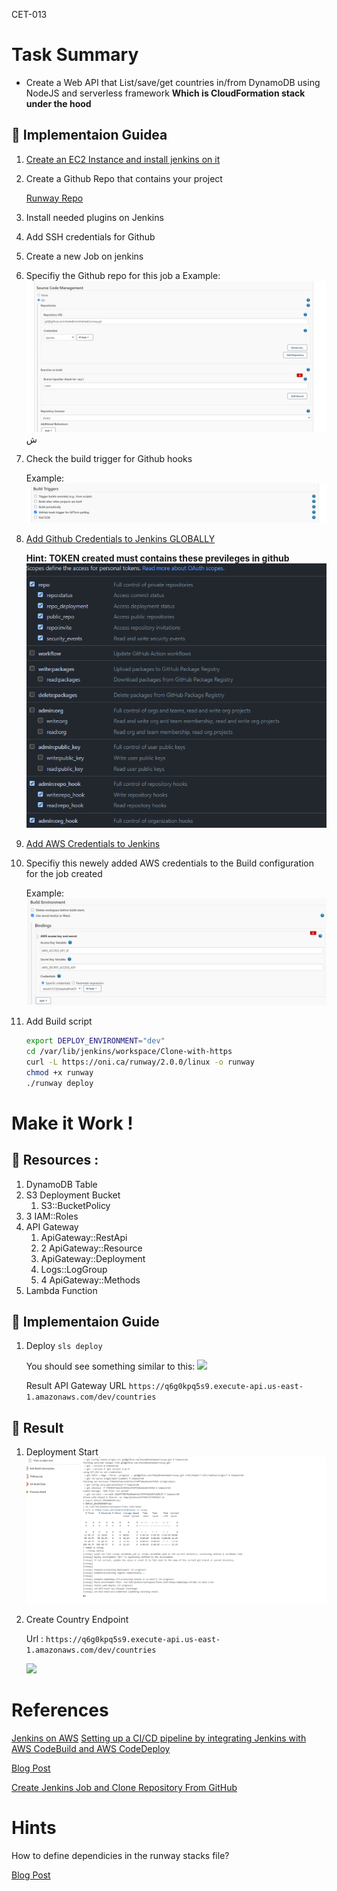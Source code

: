 CET-013

# Task Summary

* Create a Web API that List/save/get countries in/from DynamoDB using NodeJS and serverless framework  **Which is CloudFormation stack under the hood**


## :large_blue_diamond: Implementaion Guidea
1) [Create an EC2 Instance and install jenkins on it](https://www.jenkins.io/doc/tutorials/tutorial-for-installing-jenkins-on-AWS/#Download%20and%20Install%20Jenkins)
2) Create a Github Repo that contains your project
   
      [Runway Repo](https://github.com/khaledbnmohamed/runway`)
3) Install needed plugins on Jenkins
4) Add SSH credentials for Github
5) Create a new Job on jenkins
6) Specifiy the Github repo for this job
   a
   Example:
   ![sourcecode](sourcecode.png)ش

7) Check the build trigger for Github hooks
   
   Example:
   ![build-trigger](build-trigger.png)
8) [Add Github Credentials to Jenkins GLOBALLY](https://plugins.jenkins.io/github/)
   
      **Hint: TOKEN created must contains these previleges in github**
      ![token-hints](token-hints.png)
9)  [Add AWS Credentials to Jenkins](https://www.jenkins.io/doc/book/using/using-credentials/#:~:text=From%20the%20Jenkins%20home%20page,Add%20Credentials%20on%20the%20left.)
10) Specifiy this newely added AWS credentials to the Build configuration for the job created

      Example:
      ![build-env](build-env.png)
11) Add Build script
      ```bash
      export DEPLOY_ENVIRONMENT="dev"
      cd /var/lib/jenkins/workspace/Clone-with-https
      curl -L https://oni.ca/runway/2.0.0/linux -o runway
      chmod +x runway
      ./runway deploy
      ```
# Make it Work !

## :large_orange_diamond: Resources :
1) DynamoDB Table
2) S3 Deployment Bucket
   1) S3::BucketPolicy
3) 3 IAM::Roles
4) API Gateway
   1) ApiGateway::RestApi
   2) 2 ApiGateway::Resource
   3) ApiGateway::Deployment
   4) Logs::LogGroup
   5) 4 ApiGateway::Methods
5) Lambda Function

## :large_blue_diamond: Implementaion Guide
1) Deploy `sls deploy`

    You should see something similar to this:
    ![](deploy.png)

    Result API Gateway URL
    ` https://q6g0kpq5s9.execute-api.us-east-1.amazonaws.com/dev/countries `

 ## :large_orange_diamond: Result



  1) Deployment Start
      ![](succ1.png)
  2) Create Country Endpoint

      Url : `https://q6g0kpq5s9.execute-api.us-east-1.amazonaws.com/dev/countries`

      ![](create-country.png)

# References
[Jenkins on AWS](https://www.jenkins.io/doc/tutorials/tutorial-for-installing-jenkins-on-AWS/)
[Setting up a CI/CD pipeline by integrating Jenkins with AWS CodeBuild and AWS CodeDeploy](https://aws.amazon.com/blogs/devops/setting-up-a-ci-cd-pipeline-by-integrating-jenkins-with-aws-codebuild-and-aws-codedeploy/)

[Blog Post](https://www.serverless.com/blog/node-rest-api-with-serverless-lambda-and-dynamodb)

[Create Jenkins Job and Clone Repository From GitHub](https://narenchejara.medium.com/create-jenkin-job-and-clone-project-from-git-b513804d3089#:~:text=Clone%20Project%20From%20Git,(repository)%20from%20the%20Github.&text=Create%20a%20new%20Jenkins%20job,installed%20in%20the%20Jenkins%20machine.)
# Hints
How to define dependicies in the runway stacks file?

[Blog Post](https://www.serverless.com/blog/node-rest-api-with-serverless-lambda-and-dynamodb)
